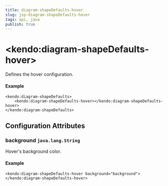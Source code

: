 ```yaml
---
title: diagram-shapeDefaults-hover
slug: jsp-diagram-shapeDefaults-hover
tags: api, java
publish: true
---
```


# \<kendo:diagram-shapeDefaults-hover\>

Defines the hover configuration.

#### Example
    <kendo:diagram-shapeDefaults>
        <kendo:diagram-shapeDefaults-hover></kendo:diagram-shapeDefaults-hover>
    </kendo:diagram-shapeDefaults>

## Configuration Attributes

### background `java.lang.String`

Hover's background color.

#### Example
    <kendo:diagram-shapeDefaults-hover background="background">
    </kendo:diagram-shapeDefaults-hover>


